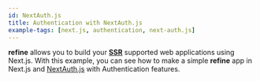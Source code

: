 ```yaml
---
id: NextAuth.js
title: Authentication with NextAuth.js
example-tags: [next.js, authentication, next-auth.js]
---
```


**refine** allows you to build your [**SSR**](https://nextjs.org/docs/basic-features/pages#server-side-rendering) supported web applications using Next.js. With this example, you can see how to make a simple **refine** app in Next.js and [NextAuth.js](https://next-auth.js.org) with Authentication features.

<CodeSandboxExample path="with-nextjs-next-auth" />
